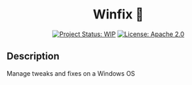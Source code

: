 <div align="center">

# Winfix 🔧

[![Project Status: WIP](https://www.repostatus.org/badges/latest/wip.svg)](https://www.repostatus.org/#wip)
[![License: Apache 2.0](https://img.shields.io/badge/License-Apache%202.0-green.svg)](LICENSE)

</div>

## Description
Manage tweaks and fixes on a Windows OS
